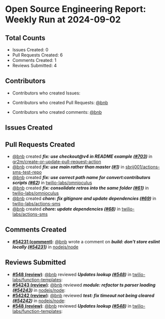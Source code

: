# Open Source Engineering Report: Weekly Run at 2024-09-02

## Total Counts

* Issues Created: 0
* Pull Requests Created: 6
* Comments Created: 1
* Reviews Submitted: 4

## Contributors

* Contributors who created Issues: 

* Contributors who created Pull Requests: [@bnb](https://github.com/bnb)

* Contributors who created comments: [@bnb](https://github.com/bnb)

## Issues Created



## Pull Requests Created

* [@bnb](https://github.com/bnb) created _**fix: use checkout@v4 in README example ([#703](https://github.com/gr2m/create-or-update-pull-request-action/pull/703))**_ in [gr2m/create-or-update-pull-request-action](https://github.com/gr2m/create-or-update-pull-request-action)
* [@bnb](https://github.com/bnb) created _**fix: use main rather than master ([#1](https://github.com/sbrij001/actions-sms-test-repo/pull/1))**_ in [sbrij001/actions-sms-test-repo](https://github.com/sbrij001/actions-sms-test-repo)
* [@bnb](https://github.com/bnb) created _**fix: use correct path name for convert:contributors scripts ([#62](https://github.com/twilio-labs/omnioculus/pull/62))**_ in [twilio-labs/omnioculus](https://github.com/twilio-labs/omnioculus)
* [@bnb](https://github.com/bnb) created _**fix: consolidate retros into the same folder ([#61](https://github.com/twilio-labs/omnioculus/pull/61))**_ in [twilio-labs/omnioculus](https://github.com/twilio-labs/omnioculus)
* [@bnb](https://github.com/bnb) created _**chore: fix gitignore and update dependencies ([#69](https://github.com/twilio-labs/actions-sms/pull/69))**_ in [twilio-labs/actions-sms](https://github.com/twilio-labs/actions-sms)
* [@bnb](https://github.com/bnb) created _**chore: update dependencies ([#68](https://github.com/twilio-labs/actions-sms/pull/68))**_ in [twilio-labs/actions-sms](https://github.com/twilio-labs/actions-sms)

## Comments Created

* **[#54231 (comment)](https://github.com/nodejs/node/pull/54231#issuecomment-2273930125)**: [@bnb](https://github.com/bnb) wrote a comment on _**build: don't store eslint locally ([#54231](https://github.com/nodejs/node/pull/54231))**_ in [nodejs/node](https://github.com/nodejs/node)

## Reviews Submitted

* **[#548 (review)](https://github.com/twilio-labs/function-templates/pull/548#pullrequestreview-2236089131)**: [@bnb](https://github.com/bnb) reviewed _**Updates lookup ([#548](https://github.com/twilio-labs/function-templates/pull/548))**_ in [twilio-labs/function-templates](https://github.com/twilio-labs/function-templates): 
* **[#54243 (review)](https://github.com/nodejs/node/pull/54243#pullrequestreview-2225749137)**: [@bnb](https://github.com/bnb) reviewed _**module: refactor ts parser loading ([#54243](https://github.com/nodejs/node/pull/54243))**_ in [nodejs/node](https://github.com/nodejs/node): 
* **[#54242 (review)](https://github.com/nodejs/node/pull/54242#pullrequestreview-2225747045)**: [@bnb](https://github.com/bnb) reviewed _**test: fix timeout not being cleared ([#54242](https://github.com/nodejs/node/pull/54242))**_ in [nodejs/node](https://github.com/nodejs/node): 
* **[#548 (review)](https://github.com/twilio-labs/function-templates/pull/548#pullrequestreview-2225665357)**: [@bnb](https://github.com/bnb) reviewed _**Updates lookup ([#548](https://github.com/twilio-labs/function-templates/pull/548))**_ in [twilio-labs/function-templates](https://github.com/twilio-labs/function-templates): 